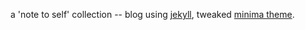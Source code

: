 a 'note to self' collection -- blog using [jekyll](https://jekyllrb.com/docs/home/), tweaked [minima theme](https://jekyll.github.io/minima/).